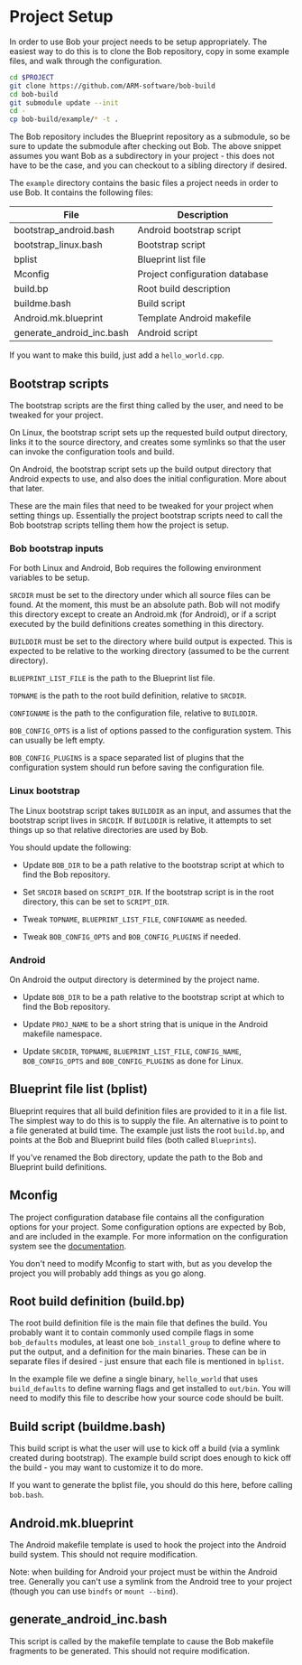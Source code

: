 Project Setup
=============

In order to use Bob your project needs to be setup appropriately. The
easiest way to do this is to clone the Bob repository, copy in some
example files, and walk through the configuration.

```bash
cd $PROJECT
git clone https://github.com/ARM-software/bob-build
cd bob-build
git submodule update --init
cd -
cp bob-build/example/* -t .
```

The Bob repository includes the Blueprint repository as a submodule,
so be sure to update the submodule after checking out Bob. The above
snippet assumes you want Bob as a subdirectory in your project - this
does not have to be the case, and you can checkout to a sibling
directory if desired.

The `example` directory contains the basic files a project needs in
order to use Bob. It contains the following files:

|File|Description|
|---|---|
|bootstrap_android.bash   | Android bootstrap script |
|bootstrap_linux.bash     | Bootstrap script |
|bplist                   | Blueprint list file |
|Mconfig                  | Project configuration database |
|build.bp                 | Root build description |
|buildme.bash             | Build script |
|Android.mk.blueprint     | Template Android makefile |
|generate_android_inc.bash| Android script |

If you want to make this build, just add a `hello_world.cpp`.

## Bootstrap scripts

The bootstrap scripts are the first thing called by the user, and
need to be tweaked for your project.

On Linux, the bootstrap script sets up the requested build output
directory, links it to the source directory, and creates some symlinks
so that the user can invoke the configuration tools and build.

On Android, the bootstrap script sets up the build output directory
that Android expects to use, and also does the initial
configuration. More about that later.

These are the main files that need to be tweaked for your project when
setting things up. Essentially the project bootstrap scripts need to
call the Bob bootstrap scripts telling them how the project is setup.

### Bob bootstrap inputs

For both Linux and Android, Bob requires the following environment
variables to be setup.

`SRCDIR` must be set to the directory under which all source files can
be found. At the moment, this must be an absolute path. Bob will not
modify this directory except to create an Android.mk (for Android), or
if a script executed by the build definitions creates something in
this directory.

`BUILDDIR` must be set to the directory where build output is
expected. This is expected to be relative to the working directory
(assumed to be the current directory).

`BLUEPRINT_LIST_FILE` is the path to the Blueprint list file.

`TOPNAME` is the path to the root build definition, relative to
`SRCDIR`.

`CONFIGNAME` is the path to the configuration file, relative to
`BUILDDIR`.

`BOB_CONFIG_OPTS` is a list of options passed to the configuration
system. This can usually be left empty.

`BOB_CONFIG_PLUGINS` is a space separated list of plugins that the
configuration system should run before saving the configuration file.

### Linux bootstrap

The Linux bootstrap script takes `BUILDDIR` as an input, and assumes
that the bootstrap script lives in `SRCDIR`. If `BUILDDIR` is
relative, it attempts to set things up so that relative directories
are used by Bob.

You should update the following:

* Update `BOB_DIR` to be a path relative to the bootstrap script at
  which to find the Bob repository.

* Set `SRCDIR` based on `SCRIPT_DIR`. If the bootstrap script is in
  the root directory, this can be set to `SCRIPT_DIR`.

* Tweak `TOPNAME`, `BLUEPRINT_LIST_FILE`, `CONFIGNAME` as needed.

* Tweak `BOB_CONFIG_OPTS` and `BOB_CONFIG_PLUGINS` if needed.

### Android

On Android the output directory is determined by the project name.

* Update `BOB_DIR` to be a path relative to the bootstrap script at
  which to find the Bob repository.

* Update `PROJ_NAME` to be a short string that is unique in the
  Android makefile namespace.

* Update `SRCDIR`, `TOPNAME`, `BLUEPRINT_LIST_FILE`, `CONFIG_NAME`,
  `BOB_CONFIG_OPTS` and `BOB_CONFIG_PLUGINS` as done for Linux.

## Blueprint file list (bplist)

Blueprint requires that all build definition files are provided to it
in a file list. The simplest way to do this is to supply the file. An
alternative is to point to a file generated at build time. The example
just lists the root `build.bp`, and points at the Bob and Blueprint
build files (both called `Blueprints`).

If you've renamed the Bob directory, update the path to the Bob and
Blueprint build definitions.

## Mconfig

The project configuration database file contains all the configuration
options for your project. Some configuration options are expected by
Bob, and are included in the example. For more information on the
configuration system see the [documentation](config_system.md).

You don't need to modify Mconfig to start with, but as you develop the
project you will probably add things as you go along.

## Root build definition (build.bp)

The root build definition file is the main file that defines the
build. You probably want it to contain commonly used compile flags in
some `bob_defaults` modules, at least one `bob_install_group` to
define where to put the output, and a definition for the main
binaries. These can be in separate files if desired - just ensure that
each file is mentioned in `bplist`.

In the example file we define a single binary, `hello_world` that uses
`build_defaults` to define warning flags and get installed to
`out/bin`. You will need to modify this file to describe how your
source code should be built.

## Build script (buildme.bash)

This build script is what the user will use to kick off a build (via a
symlink created during bootstrap). The example build script does
enough to kick off the build - you may want to customize it to do more.

If you want to generate the bplist file, you should do this here,
before calling `bob.bash`.

## Android.mk.blueprint

The Android makefile template is used to hook the project into the
Android build system. This should not require modification.

Note: when building for Android your project must be within the
Android tree. Generally you can't use a symlink from the Android tree
to your project (though you can use `bindfs` or `mount --bind`).

## generate_android_inc.bash

This script is called by the makefile template to cause the Bob
makefile fragments to be generated. This should not require modification.
